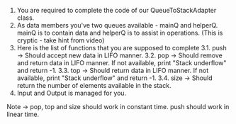 1. You are required to complete the code of our QueueToStackAdapter class. 
2. As data members you've two queues available - mainQ and helperQ. mainQ is to contain data and helperQ is to assist in operations. (This is cryptic - take hint from video)
3. Here is the list of functions that you are supposed to complete
     3.1. push -> Should accept new data in LIFO manner.
     3.2. pop -> Should remove and return data in LIFO manner. If not available, print 
     "Stack underflow" and return -1.
    3.3. top -> Should return data in LIFO manner. If not available, print "Stack 
    underflow" and return -1.
    3.4. size -> Should return the number of elements available in the stack.
4. Input and Output is managed for you.

Note -> pop, top and size should work in constant time. push should work in linear time.

